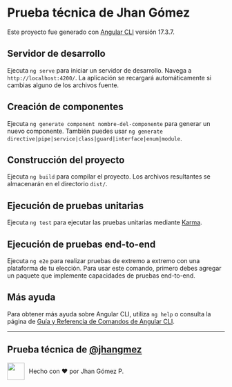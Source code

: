 # Prueba técnica de Jhan Gómez

Este proyecto fue generado con [Angular CLI](https://github.com/angular/angular-cli) versión 17.3.7.

## Servidor de desarrollo

Ejecuta `ng serve` para iniciar un servidor de desarrollo. Navega a `http://localhost:4200/`. La aplicación se recargará automáticamente si cambias alguno de los archivos fuente.

## Creación de componentes

Ejecuta `ng generate component nombre-del-componente` para generar un nuevo componente. También puedes usar `ng generate directive|pipe|service|class|guard|interface|enum|module`.

## Construcción del proyecto

Ejecuta `ng build` para compilar el proyecto. Los archivos resultantes se almacenarán en el directorio `dist/`.

## Ejecución de pruebas unitarias

Ejecuta `ng test` para ejecutar las pruebas unitarias mediante [Karma](https://karma-runner.github.io).

## Ejecución de pruebas end-to-end

Ejecuta `ng e2e` para realizar pruebas de extremo a extremo con una plataforma de tu elección. Para usar este comando, primero debes agregar un paquete que implemente capacidades de pruebas end-to-end.

## Más ayuda

Para obtener más ayuda sobre Angular CLI, utiliza `ng help` o consulta la página de [Guía y Referencia de Comandos de Angular CLI](https://angular.io/cli).

---

## Prueba técnica de [@jhangmez](https://www.linkedin.com/in/jhangmez/)

<div style="display: flex; align-items: center; height: fit-content;">
  <img src="https://avatars.githubusercontent.com/u/60937214?v=4" width="40" style="margin-right: 10px;"/>
  <span>Hecho con ❤️ por Jhan Gómez P.</span>
</div>
